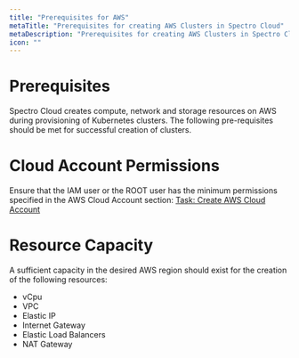 ```yaml
---
title: "Prerequisites for AWS"
metaTitle: "Prerequisites for creating AWS Clusters in Spectro Cloud"
metaDescription: "Prerequisites for creating AWS Clusters in Spectro Cloud"
icon: ""
---
```


# Prerequisites

Spectro Cloud creates compute, network and storage resources on AWS during provisioning of Kubernetes clusters. The following pre-requisites should be met for successful creation of clusters.

# Cloud Account Permissions

Ensure that the IAM user or the ROOT user has the minimum permissions specified in the AWS Cloud Account section:  [Task: Create AWS Cloud Account](/clusters/task-create-aws-cloud-account)

# Resource Capacity

A sufficient capacity in the desired AWS region should exist for the creation of the following resources:

* vCpu
* VPC
* Elastic IP
* Internet Gateway
* Elastic Load Balancers
* NAT Gateway
